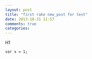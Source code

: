 ```yaml
---
layout: post
title: "first rake new_post for test"
date: 2013-10-31 11:57
comments: true
categories: 
---
```


H1
```
var x = 1;
```